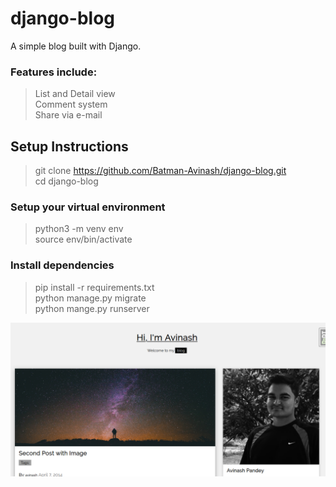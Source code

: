 # django-blog  

A simple blog built with Django.

### Features include:  
> List and Detail view  
> Comment system  
> Share via e-mail


## Setup Instructions  

> git clone https://github.com/Batman-Avinash/django-blog.git  
> cd django-blog

### Setup your virtual environment
> python3 -m venv env  
> source env/bin/activate

### Install dependencies
> pip install -r requirements.txt  
> python manage.py migrate  
> python mange.py runserver


![screenshot of blog](blog-screen.png)
